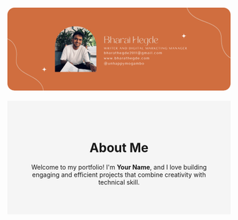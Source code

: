 <!-- Banner Section -->
<div align="center" style="margin: 20px 0;">
  <img 
    src="Website%20banner%20version%202.png" 
    alt="Website Banner"
    style="max-width: auto; height: auto; border-radius: 16px;"
  />
</div>
<!-- Opening Section -->
<div align="center" style="background-color: #f5f5f5; padding: 50px; margin-top: 20px;">
  <h1>About Me</h1>
  <p>
    Welcome to my portfolio! I'm <strong>Your Name</strong>, and I love building
    engaging and efficient projects that combine creativity with technical skill. 
  </p>
</div>
